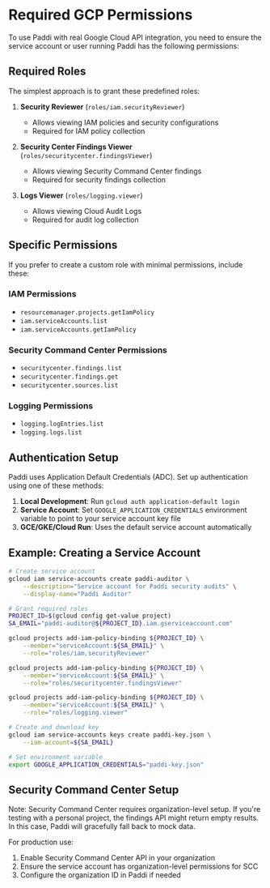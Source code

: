 # Required GCP Permissions

To use Paddi with real Google Cloud API integration, you need to ensure the service account or user running Paddi has the following permissions:

## Required Roles

The simplest approach is to grant these predefined roles:

1. **Security Reviewer** (`roles/iam.securityReviewer`)
   - Allows viewing IAM policies and security configurations
   - Required for IAM policy collection

2. **Security Center Findings Viewer** (`roles/securitycenter.findingsViewer`)
   - Allows viewing Security Command Center findings
   - Required for security findings collection

3. **Logs Viewer** (`roles/logging.viewer`)
   - Allows viewing Cloud Audit Logs
   - Required for audit log collection

## Specific Permissions

If you prefer to create a custom role with minimal permissions, include these:

### IAM Permissions
- `resourcemanager.projects.getIamPolicy`
- `iam.serviceAccounts.list`
- `iam.serviceAccounts.getIamPolicy`

### Security Command Center Permissions
- `securitycenter.findings.list`
- `securitycenter.findings.get`
- `securitycenter.sources.list`

### Logging Permissions
- `logging.logEntries.list`
- `logging.logs.list`

## Authentication Setup

Paddi uses Application Default Credentials (ADC). Set up authentication using one of these methods:

1. **Local Development**: Run `gcloud auth application-default login`
2. **Service Account**: Set `GOOGLE_APPLICATION_CREDENTIALS` environment variable to point to your service account key file
3. **GCE/GKE/Cloud Run**: Uses the default service account automatically

## Example: Creating a Service Account

```bash
# Create service account
gcloud iam service-accounts create paddi-auditor \
    --description="Service account for Paddi security audits" \
    --display-name="Paddi Auditor"

# Grant required roles
PROJECT_ID=$(gcloud config get-value project)
SA_EMAIL="paddi-auditor@${PROJECT_ID}.iam.gserviceaccount.com"

gcloud projects add-iam-policy-binding ${PROJECT_ID} \
    --member="serviceAccount:${SA_EMAIL}" \
    --role="roles/iam.securityReviewer"

gcloud projects add-iam-policy-binding ${PROJECT_ID} \
    --member="serviceAccount:${SA_EMAIL}" \
    --role="roles/securitycenter.findingsViewer"

gcloud projects add-iam-policy-binding ${PROJECT_ID} \
    --member="serviceAccount:${SA_EMAIL}" \
    --role="roles/logging.viewer"

# Create and download key
gcloud iam service-accounts keys create paddi-key.json \
    --iam-account=${SA_EMAIL}

# Set environment variable
export GOOGLE_APPLICATION_CREDENTIALS="paddi-key.json"
```

## Security Command Center Setup

Note: Security Command Center requires organization-level setup. If you're testing with a personal project, the findings API might return empty results. In this case, Paddi will gracefully fall back to mock data.

For production use:
1. Enable Security Command Center API in your organization
2. Ensure the service account has organization-level permissions for SCC
3. Configure the organization ID in Paddi if needed